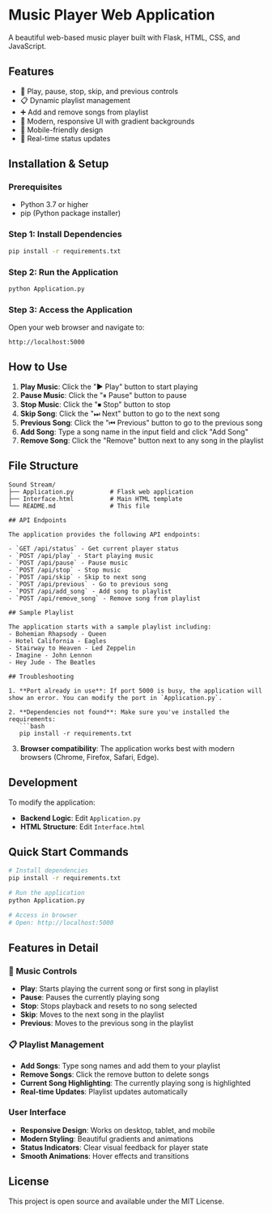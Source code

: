 #  Music Player Web Application

A beautiful web-based music player built with Flask, HTML, CSS, and JavaScript.

## Features

- 🎵 Play, pause, stop, skip, and previous controls
- 📋 Dynamic playlist management
- ➕ Add and remove songs from playlist
- 🎨 Modern, responsive UI with gradient backgrounds
- 📱 Mobile-friendly design
- 🔄 Real-time status updates

## Installation & Setup

### Prerequisites
- Python 3.7 or higher
- pip (Python package installer)

### Step 1: Install Dependencies
```bash
pip install -r requirements.txt
```

### Step 2: Run the Application
```bash
python Application.py
```

### Step 3: Access the Application
Open your web browser and navigate to:
```
http://localhost:5000
```

## How to Use

1. **Play Music**: Click the "▶ Play" button to start playing
2. **Pause Music**: Click the "⏸ Pause" button to pause
3. **Stop Music**: Click the "⏹ Stop" button to stop
4. **Skip Song**: Click the "⏭ Next" button to go to the next song
5. **Previous Song**: Click the "⏮ Previous" button to go to the previous song
6. **Add Song**: Type a song name in the input field and click "Add Song"
7. **Remove Song**: Click the "Remove" button next to any song in the playlist

## File Structure

```
Sound Stream/
├── Application.py          # Flask web application
├── Interface.html          # Main HTML template
└── README.md               # This file

## API Endpoints

The application provides the following API endpoints:

- `GET /api/status` - Get current player status
- `POST /api/play` - Start playing music
- `POST /api/pause` - Pause music
- `POST /api/stop` - Stop music
- `POST /api/skip` - Skip to next song
- `POST /api/previous` - Go to previous song
- `POST /api/add_song` - Add song to playlist
- `POST /api/remove_song` - Remove song from playlist

## Sample Playlist

The application starts with a sample playlist including:
- Bohemian Rhapsody - Queen
- Hotel California - Eagles
- Stairway to Heaven - Led Zeppelin
- Imagine - John Lennon
- Hey Jude - The Beatles

## Troubleshooting

1. **Port already in use**: If port 5000 is busy, the application will show an error. You can modify the port in `Application.py`.

2. **Dependencies not found**: Make sure you've installed the requirements:
   ```bash
   pip install -r requirements.txt
   ```

3. **Browser compatibility**: The application works best with modern browsers (Chrome, Firefox, Safari, Edge).


## Development

To modify the application:

- **Backend Logic**: Edit `Application.py`
- **HTML Structure**: Edit `Interface.html`

## Quick Start Commands

```bash
# Install dependencies
pip install -r requirements.txt

# Run the application
python Application.py

# Access in browser
# Open: http://localhost:5000
```

## Features in Detail

### 🎵 Music Controls
- **Play**: Starts playing the current song or first song in playlist
- **Pause**: Pauses the currently playing song
- **Stop**: Stops playback and resets to no song selected
- **Skip**: Moves to the next song in the playlist
- **Previous**: Moves to the previous song in the playlist

### 📋 Playlist Management
- **Add Songs**: Type song names and add them to your playlist
- **Remove Songs**: Click the remove button to delete songs
- **Current Song Highlighting**: The currently playing song is highlighted
- **Real-time Updates**: Playlist updates automatically

###  User Interface
- **Responsive Design**: Works on desktop, tablet, and mobile
- **Modern Styling**: Beautiful gradients and animations
- **Status Indicators**: Clear visual feedback for player state
- **Smooth Animations**: Hover effects and transitions

## License

This project is open source and available under the MIT License. 